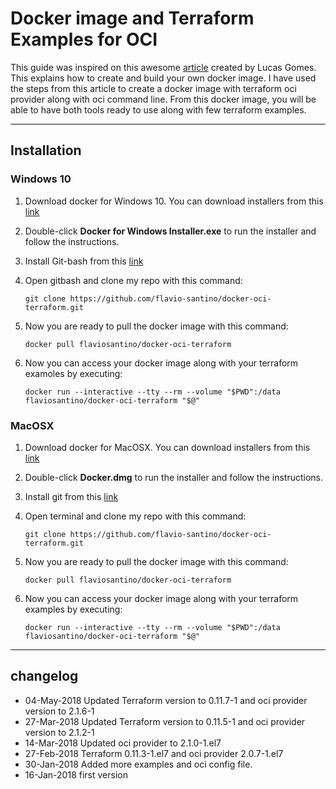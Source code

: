 # Docker image and Terraform Examples for OCI

This guide was inspired on this awesome [article](https://medium.com/oracledevs/containerized-terraform-for-oci-provider-2deb917783fa) created by Lucas Gomes. This explains how to create and build your own docker image.
I have used the steps from this article to create a docker image with terraform oci provider along with oci command line. From this docker image, you will be able to have both tools ready to use along with few terraform examples.


----
## Installation
### Windows 10
1. Download docker for Windows 10. You can download installers from this [link](https://download.docker.com/win/stable/Docker%20for%20Windows%20Installer.exe)
2. Double-click **Docker for Windows Installer.exe** to run the installer and follow the instructions.
3. Install Git-bash from this [link](https://github.com/git-for-windows/git/releases/download/v2.16.1.windows.1/Git-2.16.1-64-bit.exe)
4. Open gitbash and clone my repo with this command:

   `git clone https://github.com/flavio-santino/docker-oci-terraform.git`
5. Now you are ready to pull the docker image with this command:

   `docker pull flaviosantino/docker-oci-terraform`
6. Now you can access your docker image along with your terraform examoles by executing:

   `docker run --interactive --tty --rm --volume "$PWD":/data flaviosantino/docker-oci-terraform "$@"`

### MacOSX
1. Download docker for MacOSX. You can download installers from this [link](https://download.docker.com/mac/stable/Docker.dmg)
2. Double-click **Docker.dmg** to run the installer and follow the instructions.
3. Install git from this [link](https://git-scm.com/download/mac)
4. Open terminal and clone my repo with this command:

   `git clone https://github.com/flavio-santino/docker-oci-terraform.git`
5. Now you are ready to pull the docker image with this command:

   `docker pull flaviosantino/docker-oci-terraform`
6. Now you can access your docker image along with your terraform examples by executing:

   `docker run --interactive --tty --rm --volume "$PWD":/data flaviosantino/docker-oci-terraform "$@"`

----
## changelog
* 04-May-2018 Updated Terraform version to 0.11.7-1 and oci provider version to 2.1.6-1
* 27-Mar-2018 Updated Terraform version to 0.11.5-1 and oci provider version to 2.1.2-1
* 14-Mar-2018 Updated oci provider to 2.1.0-1.el7
* 27-Feb-2018 Terraform 0.11.3-1.el7 and  oci provider 2.0.7-1.el7
* 30-Jan-2018 Added more examples and oci config file.
* 16-Jan-2018 first version
